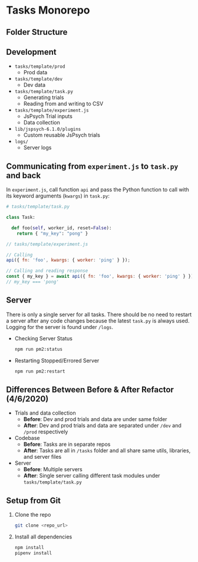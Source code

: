 # Tasks Monorepo

## Folder Structure

## Development

- `tasks/template/prod`
  - Prod data
- `tasks/template/dev`
  - Dev data
- `tasks/template/task.py`
  - Generating trials
  - Reading from and writing to CSV
- `tasks/template/experiment.js`
  - JsPsych Trial inputs
  - Data collection
- `lib/jspsych-6.1.0/plugins`
  - Custom reusable JsPsych trials
- `logs/`
  - Server logs

## Communicating from `experiment.js` to `task.py` and back

In `experiment.js`, call function `api` and pass the Python function to call with its keyword arguments (`kwargs`) in `task.py`:

```py
# tasks/template/task.py

class Task:

  def foo(self, worker_id, reset=False):
    return { "my_key": "pong" }
```

```js
// tasks/template/experiment.js

// Calling
api({ fn: 'foo', kwargs: { worker: 'ping' } });

// Calling and reading response
const { my_key } = await api({ fn: 'foo', kwargs: { worker: 'ping' } });
// my_key === 'pong'
```

## Server

There is only a single server for all tasks. There should be no need to restart a server after any code changes because the latest `task.py` is always used. Logging for the server is found under `/logs`.

- Checking Server Status
  ```sh
  npm run pm2:status
  ```
- Restarting Stopped/Errored Server
  ```sh
  npm run pm2:restart
  ```

## Differences Between Before & After Refactor (4/6/2020)

- Trials and data collection
  - **Before**: Dev and prod trials and data are under same folder
  - **After**: Dev and prod trials and data are separated under `/dev` and `/prod` respectively
- Codebase
  - **Before**: Tasks are in separate repos
  - **After**: Tasks are all in `/tasks` folder and all share same utils, libraries, and server files
- Server
  - **Before**: Multiple servers
  - **After**: Single server calling different task modules under `tasks/template/task.py`

<!-- - `utils/`

  - Reusable JavaScript and Python helper functions
  - Import usage of in
    JavaScript (`foo.js`):
    ```js
    // index.js
    import foo from '../../utils/foo.js';
    ```
    and Python (`foo.py`):
    ```py
    # task.py
    from utils import foo
    ``` -->

<!-- ### Adding a new task (WIP)

Run command

```bash
npm run create:task -- <name>
```

Where `<name>` is the name of the new task. The script generates a new task folder under `./tasks` based on the template `./tasks/template`.

For example, running `npm run create-task -- MyNewTask` will generate a new task folder called `./tasks/MyNewTask`.

### Adding a new plugin (WIP)

TODO:

Run command

```bash
npm run create:plugin -- <name>
```

Where `<name>` is the name of the new task omitting `lupyanlab-`. The script generates a new plugin under `./lib/jspsych-6.1.0/plugins` based on the template `./tasks/template`.

For example, running `npm run create-plugin -- my-new-plugin` will generate a new plugin file called `./lib/jspsych-6.1.0/plugins/lupyanlab-my-new-plugin.js`. After that, the plugin must be referenced with the prefix `lupyanlab-`. -->

## Setup from Git

1. Clone the repo

   ```bash
   git clone <repo_url>
   ```

2. Install all dependencies

   ```bash
   npm install
   pipenv install
   ```
